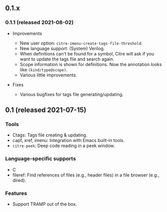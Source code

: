 ## 0.1.x

### 0.1.1 (released 2021-08-02)

- Improvements

  - New user option: `citre-imenu-create-tags-file-threshold`.
  - New language support: (System) Verilog.
  - When definitions can't be found for a symbol, Citre will ask if you want to
    update the tags file and search again.
  - Scope information is shown for definitions. Now the annotation looks like
    `(kind/type@scope)`.
  - Various little improvements.

- Fixes

  - Various bugfixes for tags file generating/updating.

## 0.1 (released 2021-07-15)

### Tools

- Ctags: Tags file creating & updating.
- capf, xref, imenu: Integration with Emacs built-in tools.
- `citre-peek`: Deep code reading in a peek window.

### Language-specific supports

- C
- fileref: Find references of files (e.g., header files) in a file browser
  (e.g., dired).

### Features

- Support TRAMP out of the box.
